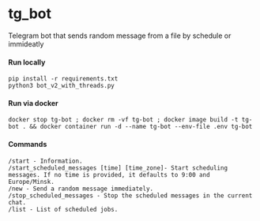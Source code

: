 # tg_bot
Telegram bot that sends random message from a file by schedule or immideatly

#### Run locally
```
pip install -r requirements.txt
python3 bot_v2_with_threads.py

```

#### Run via docker
```
docker stop tg-bot ; docker rm -vf tg-bot ; docker image build -t tg-bot . && docker container run -d --name tg-bot --env-file .env tg-bot
```

#### Commands
```
/start - Information.
/start_scheduled_messages [time] [time_zone]- Start scheduling messages. If no time is provided, it defaults to 9:00 and Europe/Minsk.
/new - Send a random message immediately.
/stop_scheduled_messages - Stop the scheduled messages in the current chat.
/list - List of scheduled jobs.
```